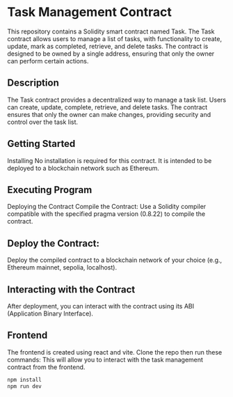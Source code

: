 # Task Management Contract
This repository contains a Solidity smart contract named Task. The Task contract allows users to manage a list of tasks, with functionality to create, update, mark as completed, retrieve, and delete tasks. The contract is designed to be owned by a single address, ensuring that only the owner can perform certain actions.

## Description
The Task contract provides a decentralized way to manage a task list. Users can create, update, complete, retrieve, and delete tasks. The contract ensures that only the owner can make changes, providing security and control over the task list.

## Getting Started
Installing
No installation is required for this contract. It is intended to be deployed to a blockchain network such as Ethereum.

## Executing Program
Deploying the Contract
Compile the Contract:
Use a Solidity compiler compatible with the specified pragma version (0.8.22) to compile the contract.

## Deploy the Contract:
Deploy the compiled contract to a blockchain network of your choice (e.g., Ethereum mainnet, sepolia, localhost).

## Interacting with the Contract
After deployment, you can interact with the contract using its ABI (Application Binary Interface).

## Frontend
The frontend is created using react and vite. Clone the repo then run these commands:
This will allow you to interact with the task management contract from the frontend. 

```sh
npm install
npm run dev

